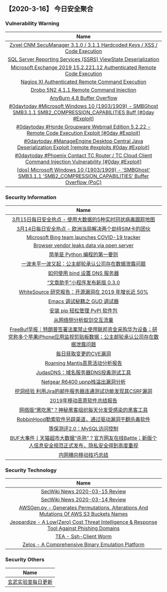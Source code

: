 
 ##   【2020-3-16】 今日安全聚合


###  						       							Vulnerability Warning

|                             Name                             |
| :----------------------------------------------------------: |
|[Zyxel CNM SecuManager 3.1.0 / 3.1.1 Hardcoded Keys / XSS / Code Execution](https://cxsecurity.com/issue/WLB-2020030072)|
|[SQL Server Reporting Services (SSRS) ViewState Deserialization](https://cxsecurity.com/issue/WLB-2020030069)|
|[Microsoft Exchange 2019 15.2.221.12 Authenticated Remote Code Execution](https://cxsecurity.com/issue/WLB-2020030068)|
|[Nagios XI Authenticated Remote Command Execution](https://cxsecurity.com/issue/WLB-2020030065)|
|[Drobo 5N2 4.1.1 Remote Command Injection](https://cxsecurity.com/issue/WLB-2020030064)|
|[AnyBurn 4.8 Buffer Overflow](https://cxsecurity.com/issue/WLB-2020030057)|
|[#0daytoday #Microsoft Windows 10 (1903/1909) - SMBGhost SMB3.1.1 SMB2_COMPRESSION_CAPABILITIES Buff [#0day #Exploit]](http://0day.today/exploits/34097)|
|[#0daytoday #Horde Groupware Webmail Edition 5.2.22 - Remote Code Execution Exploit [#0day #Exploit]](http://0day.today/exploits/34096)|
|[#0daytoday #ManageEngine Desktop Central Java Deserialization Exploit [remote #exploits  #0day #Exploit]](http://0day.today/exploits/34095)|
|[#0daytoday #Phoenix Contact TC Router / TC Cloud Client Command Injection Vulnerability [#0day #Exploit]](http://0day.today/exploits/34094)|
|[[dos] Microsoft Windows 10 (1903/1909) - 'SMBGhost' SMB3.1.1 'SMB2_COMPRESSION_CAPABILITIES' Buffer Overflow (PoC)](https://www.exploit-db.com/exploits/48216)|

### 						        							Security Information
|                             Name                                    |
| :----------------------------------------------------------: |
|[3月15日每日安全热点 - 使用大数据的5种实时冠状病毒跟踪地图](https://www.anquanke.com/post/id/200885)|
|[3月14日每日安全热点 - 欧洲当局解决两个劫持SIM卡的团伙](https://www.anquanke.com/post/id/200880)|
|[Microsoft Bing team launches COVID-19 tracker](https://www.zdnet.com/article/microsoft-bing-team-launches-covid-19-tracker/#ftag=RSSbaffb68)|
|[Browser vendor leaks data via open server](https://www.zdnet.com/article/browser-vendor-leaks-data-via-open-server/#ftag=RSSbaffb68)|
|[简单是 Python 编程的第一要则](https://linux.cn/article-11999-1.html?utm_source=rss&utm_medium=rss)|
|[一波未平一波又起：公主邮轮承认公司存在数据泄露问题](https://linux.cn/article-11998-1.html?utm_source=rss&utm_medium=rss)|
|[如何使用 bind 设置 DNS 服务器](https://linux.cn/article-11997-1.html?utm_source=rss&utm_medium=rss)|
|[“文章助手”小程序发布新版 0.3.0](https://linux.cn/article-11996-1.html?utm_source=rss&utm_medium=rss)|
|[WhiteSource 研究报告：开源漏洞在 2019 年增长近 50%](https://linux.cn/article-11995-1.html?utm_source=rss&utm_medium=rss)|
|[Emacs 调试秘籍之 GUD 调试器](https://linux.cn/article-11994-1.html?utm_source=rss&utm_medium=rss)|
|[安装 pip 轻松管理 PyPI 软件包](https://linux.cn/article-11993-1.html?utm_source=rss&utm_medium=rss)|
|[从网络侧分析蚁剑交互流量](https://www.freebuf.com/articles/network/229193.html)|
|[FreeBuf早报｜特朗普签署法案禁止使用联邦资金采购华为设备；研究称多个苹果iPhone应用监视剪贴板数据；公主邮轮承认公司存在数据泄露问题](https://www.freebuf.com/news/230458.html)|
|[每日获取变更的CVE漏洞](https://www.freebuf.com/articles/es/228571.html)|
|[Roaming Mantis恶意活动分析报告](https://www.freebuf.com/articles/network/228769.html)|
|[JudasDNS：域名服务器DNS投毒测试工具](https://www.freebuf.com/articles/network/227984.html)|
|[Netgear R6400 upnp栈溢出漏洞分析](https://www.freebuf.com/vuls/228293.html)|
|[挖洞经验  利用Jira的邮件服务器连通测试功能发现其CSRF漏洞](https://www.freebuf.com/vuls/227971.html)|
|[2019年移动恶意软件总结报告](https://www.freebuf.com/articles/terminal/228295.html)|
|[网络版“黑吃黑”？神秘黑客组织每天分发受感染的黑客工具](https://www.freebuf.com/news/230004.html)|
|[RobbinHood勒索软件另辟渠道，通过驱动漏洞干翻杀毒软件](https://www.freebuf.com/articles/system/228338.html)|
|[等保测评2.0：MySQL访问控制](https://www.freebuf.com/articles/database/228624.html)|
|[BUF大事件丨天猫超市大数据“杀熟”？官方网友在线Battle；新版个人信息安全规范正式发布，隐私安全得到高度重视](https://www.freebuf.com/news/230248.html)|
|[内网横向移动技巧总结](https://www.freebuf.com/articles/system/229200.html)|

### 						        							Security  Technology
|                             Name                                    |
| :----------------------------------------------------------: |
|[SecWiki News 2020-03-15 Review](http://www.sec-wiki.com/?2020-03-15)|
|[SecWiki News 2020-03-14 Review](http://www.sec-wiki.com/?2020-03-14)|
|[AWSGen.py - Generates Permutations, Alterations And Mutations Of AWS S3 Buckets Names](http://www.kitploit.com/2020/03/awsgenpy-generates-permutations.html)|
|[Jeopardize - A Low(Zero) Cost Threat Intelligence & Response Tool Against Phishing Domains](http://www.kitploit.com/2020/03/jeopardize-lowzero-cost-threat.html)|
|[TEA - Ssh-Client Worm](http://www.kitploit.com/2020/03/tea-ssh-client-worm.html)|
|[Zelos - A Comprehensive Binary Emulation Platform](http://www.kitploit.com/2020/03/zelos-comprehensive-binary-emulation.html)|

### 						        							Security  Others
|                             Name                                    |
| :----------------------------------------------------------: |
|[玄武实验室每日更新](https://weibo.com/p/1006065582522936/wenzhang?from=page_100606_profile&wvr=6&mod=wenzhangmore)|

